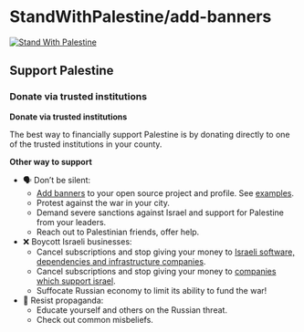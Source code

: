 # StandWithPalestine/add-banners

[![Stand With Palestine](https://raw.githubusercontent.com/TheBSD/StandWithPalestine/main/banner-no-action.svg)](https://TheBSD.github.io/StandWithPalestine/)

## Support Palestine

### Donate via trusted institutions

**Donate via trusted institutions**

The best way to financially support Palestine is by donating directly to one of the trusted institutions in your county.

**Other way to support**

* 🗣 Don’t be silent:
  * [Add banners](https://thebsd.github.io/StandWithPalestine/add-banners.html) to your open source project and profile. See [examples](https://github.com/search?q=theBSD%2FStandWithPalestine&type=code).
  * Protest against the war in your city.
  * Demand severe sanctions against Israel and support for Palestine from your leaders.
  * Reach out to Palestinian friends, offer help.
* ❌ Boycott Israeli businesses:
  * Cancel subscriptions and stop giving your money to [Israeli software, dependencies and infrastructure companies](https://github.com/TheBSD/poykott/blob/main/isreal-companies-services.json).
  * Cancel subscriptions and stop giving your money to [companies which support israel](https://github.com/TheBSD/poykott/blob/main/companies-support-isreal.json).
  * Suffocate Russian economy to limit its ability to fund the war!
* 📰 Resist propaganda:
  * Educate yourself and others on the Russian threat.
  * Check out common misbeliefs.